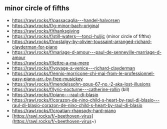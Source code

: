 ## minor circle of fifths

- https://rawl.rocks/f/passacaglia---handel-halvorsen
- https://rawl.rocks/f/g-minor-bach-original
- https://rawl.rocks/f/thanksgiving
- https://rawl.rocks/f/still-waters---tonci-huljic (minor circle of fifths)
- https://rawl.rocks/f/nostalgy-by-olivier-toussaint-arranged-richard-clayderman-for-piano
- https://rawl.rocks/f/mariage-d-amour---paul-de-senneville-marriage-d-amour
- https://rawl.rocks/f/lettre-a-ma-mere
- https://rawl.rocks/f/voyage-a-venice---richard-clayderman
- https://rawl.rocks/f/ennio-morricone-chi-mai-from-le-professionnel-easy-piano-arr.-by-free-musickey
- https://rawl.rocks/f/mendelssohn-opus-67-no.-2-aka-lost-illusions
- https://rawl.rocks/f/lyric-nocturne---catherine-rollin  (bII)
- https://rawl.rocks/f/piano---raul-di-blasio
- https://rawl.rocks/f/corazon-de-nino-child-s-heart-by-raul-di-blasio---raul-di-blasio-corazon-de-nino-child-s-heart-by-raul-di-blasio
- https://rawl.rocks/f/croatian-rhapsody-hard-piano
- [https://rawl.rocks/f/~beethoven-virus](https://rawl.rocks/f/~beethoven-virus~)
